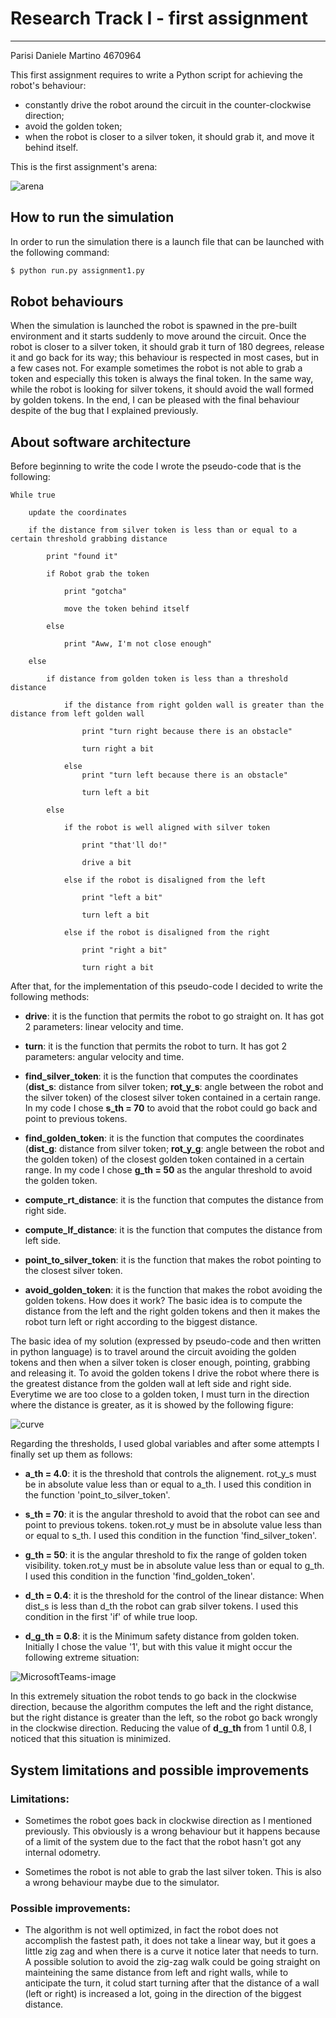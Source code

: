 # Research Track I - first assignment

------------------------------------------

Parisi Daniele Martino 4670964

This first assignment requires to write a Python script for achieving the robot's behaviour:

* constantly drive the robot around the circuit in the counter-clockwise direction;
* avoid the golden token;
* when the robot is closer to a silver token, it should grab it, and move it behind itself.

This is the first assignment's arena:

![arena](https://user-images.githubusercontent.com/62515616/140643120-618d7a83-29bf-4a80-9c9d-f05e76aa9e0a.png)

## How to run the simulation

In order to run the simulation there is a launch file that can be launched with the following command:

```bash
$ python run.py assignment1.py
```

## Robot behaviours

When the simulation is launched the robot is spawned in the pre-built environment and it starts suddenly to move around the circuit.
Once the robot is closer to a silver token, it should grab it turn of 180 degrees, release it and go back for its way; this behaviour is respected in most cases, but in a few cases not. For example sometimes the robot is not able to grab a token and especially this token is always the final token. In the same way, while the robot is looking for silver tokens, it should avoid the wall formed by golden tokens.
In the end, I can be pleased with the final behaviour despite of the bug that I explained previously.

## About software architecture

Before beginning to write the code I wrote the pseudo-code that is the following:

```
While true

	update the coordinates
	
	if the distance from silver token is less than or equal to a certain threshold grabbing distance
	
		print "found it"
		
		if Robot grab the token
		
			print "gotcha"
			
			move the token behind itself
			
		else 
		
			print "Aww, I'm not close enough"
			
	else
	
		if distance from golden token is less than a threshold distance
		
			if the distance from right golden wall is greater than the distance from left golden wall 
			
				print "turn right because there is an obstacle"
				
				turn right a bit
				
			else
				print "turn left because there is an obstacle"
				
				turn left a bit
				
		else
			
			if the robot is well aligned with silver token 
				
				print "that'll do!"
				
				drive a bit
				
			else if the robot is disaligned from the left
			
				print "left a bit"
				
				turn left a bit
				
			else if the robot is disaligned from the right
			
				print "right a bit"
				
				turn right a bit
```


After that, for the implementation of this pseudo-code I decided to write the following methods:

* **drive**: it is the function that permits the robot to go straight on. It has got 2 parameters: linear velocity and time.

* **turn**: it is the function that permits the robot to turn. It has got 2 parameters: angular velocity and time.

* **find_silver_token**: it is the function that computes the coordinates (**dist_s**: distance from silver token; **rot_y_s**: angle between the robot and the silver token) of the closest silver token contained in a certain range. In my code I chose **s_th = 70** to avoid that the robot could go back and point to previous tokens.

* **find_golden_token**: it is the function that computes the coordinates (**dist_g**: distance from silver token; **rot_y_g**: angle between the robot and the golden token) of the closest golden token contained in a certain range. In my code I chose **g_th = 50** as the angular threshold to avoid the golden token.

* **compute_rt_distance**: it is the function that computes the distance from right side.

* **compute_lf_distance**: it is the function that computes the distance from left side.

* **point_to_silver_token**: it is the function that makes the robot pointing to the closest silver token.

* **avoid_golden_token**: it is the function that makes the robot avoiding the golden tokens. How does it work? The basic idea is to compute the distance from the left and the right golden tokens and then it makes the robot turn left or right according to the biggest distance.

The basic idea of my solution (expressed by pseudo-code and then written in python language) is to travel around the circuit avoiding the golden tokens and then when a silver token is closer enough, pointing, grabbing and releasing it. 
To avoid the golden tokens I drive the robot where there is the greatest distance from the golden wall at left side and right side. Everytime we are too close to a golden token, I must turn in the direction where the distance is greater, as it is showed by the following figure:

![curve](https://user-images.githubusercontent.com/62515616/140643178-2ddffec3-e417-4fed-b4bc-8cca50d66bb9.png)

Regarding the thresholds, I used global variables and after some attempts I finally set up them as follows:

* **a_th = 4.0**: it is the threshold that controls the alignement. rot_y_s must be in absolute value less than or equal to a_th. I used this condition in the function 'point_to_silver_token'.

* **s_th = 70**: it is the angular threshold to avoid that the robot can see and point to previous tokens. token.rot_y must be in absolute value less than or equal to s_th. I used this condition in the function 'find_silver_token'.

* **g_th = 50**: it is the angular threshold to fix the range of golden token visibility. token.rot_y must be in absolute value less than or equal to g_th. I used this condition in the function 'find_golden_token'.

* **d_th = 0.4**: it is the threshold for the control of the linear distance: When dist_s is less than d_th the robot can grab silver tokens. I used this condition in the first 'if' of while true loop.

* **d_g_th = 0.8**: it is the Minimum safety distance from golden token. Initially I chose the value '1', but with this value it might occur the following extreme situation:

![MicrosoftTeams-image](https://user-images.githubusercontent.com/62515616/140644087-99dccbb1-2f9f-4b46-802b-aeecc5e10f52.png)

In this extremely situation the robot tends to go back in the clockwise direction, because the algorithm computes the left and the right distance, but the right distance is greater than the left, so the robot go back wrongly in the clockwise direction.
Reducing the value of **d_g_th** from 1 until 0.8, I noticed that this situation is minimized.

## System limitations and possible improvements

### Limitations:

- Sometimes the robot goes back in clockwise direction as I mentioned previously. This obviously is a wrong behaviour but it happens because of a limit of the system due to the fact that the robot hasn't got any internal odometry.

- Sometimes the robot is not able to grab the last silver token. This is also a wrong behaviour maybe due to the simulator.



### Possible improvements:

- The algorithm is not well optimized, in fact the robot does not accomplish the fastest path, it does not take a linear way, but it goes a little zig zag and when there is a curve it notice later that needs to turn.
A possible solution to avoid the zig-zag walk could be going straight on mainteining the same distance from left and right walls, while to anticipate the turn, it colud start turning after that the distance of a wall (left or right) is increased a lot, going in the direction of the biggest distance.























